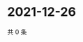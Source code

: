 # 2021-12-26

共 0 条

<!-- BEGIN WEIBO -->
<!-- 最后更新时间 Sun Dec 26 2021 10:30:19 GMT+0800 (China Standard Time) -->

<!-- END WEIBO -->
